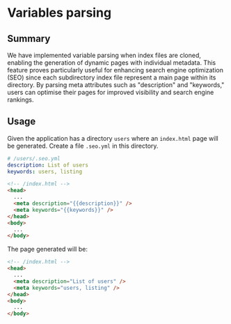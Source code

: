 # Variables parsing

## Summary

We have implemented variable parsing when index files are cloned, enabling the generation of dynamic pages with individual metadata. This feature proves particularly useful for enhancing search engine optimization (SEO) since each subdirectory index file represent a main page within its directory. By parsing meta attributes such as "description" and "keywords," users can optimise their pages for improved visibility and search engine rankings.

## Usage

Given the application has a directory `users` where an `index.html` page will be generated. Create a file `.seo.yml` in this directory.

```yml
# /users/.seo.yml
description: List of users
keywords: users, listing
```

```html
<!-- /index.html -->
<head>
  ...
  <meta description="{{description}}" />
  <meta keywords="{{keywords}}" />
</head>
<body>
  ...
</body>
```

The page generated will be:

```html
<!-- /index.html -->
<head>
  ...
  <meta description="List of users" />
  <meta keywords="users, listing" />
</head>
<body>
  ...
</body>
```
